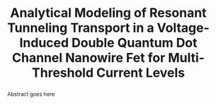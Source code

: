 ---
layout: "partials/preprint_id"
title: "Analytical Modeling of Resonant Tunneling Transport in a Voltage-Induced Double Quantum Dot Channel Nanowire Fet for Multi-Threshold Current Levels"
image: "./src/media/Untitled.jpg"
authors: "N. Paul, S. Chattopadhyay"
pub_year: "2024"
preprint_addr: "https://papers.ssrn.com/sol3/papers.cfm?abstract_id=4926769"
abstract: "Abstract goes here"
tags:
  - "conf_item"
---